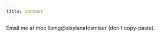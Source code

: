 ```yaml
---
title: Contact
---
```


Email me at <span class="reverse">moc.liamg@sisylanafosmlaer</span> (don't copy-paste).
